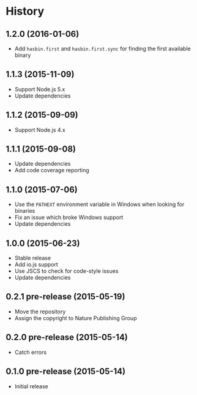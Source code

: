 
# History

## 1.2.0 (2016-01-06)

  * Add `hasbin.first` and `hasbin.first.sync` for finding the first available binary

## 1.1.3 (2015-11-09)

  * Support Node.js 5.x
  * Update dependencies

## 1.1.2 (2015-09-09)

  * Support Node.js 4.x

## 1.1.1 (2015-09-08)

  * Update dependencies
  * Add code coverage reporting

## 1.1.0 (2015-07-06)

  * Use the `PATHEXT` environment variable in Windows when looking for binaries
  * Fix an issue which broke Windows support
  * Update dependencies

## 1.0.0 (2015-06-23)

  * Stable release
  * Add io.js support
  * Use JSCS to check for code-style issues
  * Update dependencies

## 0.2.1 pre-release (2015-05-19)

  * Move the repository
  * Assign the copyright to Nature Publishing Group

## 0.2.0 pre-release (2015-05-14)

  * Catch errors

## 0.1.0 pre-release (2015-05-14)

  * Initial release
